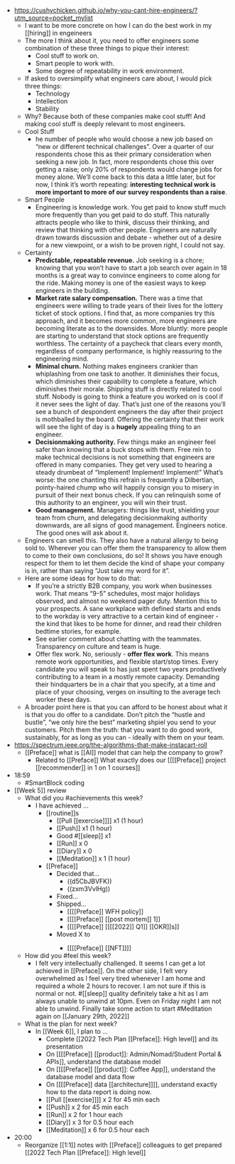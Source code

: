 - https://cushychicken.github.io/why-you-cant-hire-engineers/?utm_source=pocket_mylist
    - I want to be more concrete on how I can do the best work in my [[hiring]] in engeineers
    - The more I think about it, you need to offer engineers some combination of these three things to pique their interest:
        - Cool stuff to work on.
        - Smart people to work with.
        - Some degree of repeatability in work environment.
    - If asked to oversimplify what engineers care about, I would pick three things:
        - Technology
        - Intellection
        - Stability
    - Why? Because both of these companies make cool stuff! And making cool stuff is deeply relevant to most engineers.
    - Cool Stuff
        - he number of people who would choose a new job based on “new or different technical challenges”. Over a quarter of our respondents chose this as their primary consideration when seeking a new job. In fact, more respondents chose this over getting a raise; only 20% of respondents would change jobs for money alone. We’ll come back to this data a little later, but for now, I think it’s worth repeating: __interesting technical work is more important to more of our survey respondents than a raise__.
    - Smart People
        - Engineering is knowledge work. You get paid to know stuff much more frequently than you get paid to do stuff. This naturally attracts people who like to think, discuss their thinking, and review that thinking with other people. Engineers are naturally drawn towards discussion and debate - whether out of a desire for a new viewpoint, or a wish to be proven right, I could not say.
    - Certainty
        - **Predictable, repeatable revenue.** Job seeking is a chore; knowing that you won’t have to start a job search over again in 18 months is a great way to convince engineers to come along for the ride. Making money is one of the easiest ways to keep engineers in the building.
        - **Market rate salary compensation.** There was a time that engineers were willing to trade years of their lives for the lottery ticket of stock options. I find that, as more companies try this approach, and it becomes more common, more engineers are becoming literate as to the downsides. More bluntly: more people are starting to understand that stock options are frequently worthless. The certainty of a paycheck that clears every month, regardless of company performance, is highly reassuring to the engineering mind.
        - **Minimal churn.** Nothing makes engineers crankier than whiplashing from one task to another. It diminishes their focus, which diminishes their capability to complete a feature, which diminishes their morale. Shipping stuff is directly related to cool stuff. Nobody is going to think a feature you worked on is cool if it never sees the light of day. That’s just one of the reasons you’ll see a bunch of despondent engineers the day after their project is mothballed by the board. Offering the certainty that their work will see the light of day is a __hugely__ appealing thing to an engineer.
        - **Decisionmaking authority.** Few things make an engineer feel safer than knowing that a buck stops with them. Free rein to make technical decisions is not something that engineers are offered in many companies. They get very used to hearing a steady drumbeat of “Implement! Implement! Implement!” What’s worse: the one chanting this refrain is frequently a Dilbertian, pointy-haired chump who will happily consign you to misery in pursuit of their next bonus check. If you can relinquish some of this authority to an engineer, you will win their trust.
        - **Good management.** Managers: things like trust, shielding your team from churn, and delegating decisionmaking authority downwards, are all signs of good management. Engineers notice. The good ones will ask about it.
    - Engineers can smell this. They also have a natural allergy to being sold to. Wherever you can offer them the transparency to allow them to come to their own conclusions, do so! It shows you have enough respect for them to let them decide the kind of shape your company is in, rather than saying “Just take my word for it”.
    - Here are some ideas for how to do that:
        - If you’re a strictly B2B company, you work when businesses work. That means “9-5” schedules, most major holidays observed, and almost no weekend pager duty. Mention this to your prospects. A sane workplace with defined starts and ends to the workday is very attractive to a certain kind of engineer - the kind that likes to be home for dinner, and read their children bedtime stories, for example.
        - See earlier comment about chatting with the teammates. Transparency on culture and team is huge.
        - Offer flex work. No, seriously - __offer flex work__. This means remote work opportunities, and flexible start/stop times. Every candidate you will speak to has just spent two years productively contributing to a team in a mostly remote capacity. Demanding their hindquarters be in a chair that you specify, at a time and place of your choosing, verges on insulting to the average tech worker these days.
    - A broader point here is that you can afford to be honest about what it is that you do offer to a candidate. Don’t pitch the “hustle and bustle”, “we only hire the best” marketing shpiel you send to your customers. Pitch them the truth: that you want to do good work, sustainably, for as long as you can - ideally with them on your team.
- https://spectrum.ieee.org/the-algorithms-that-make-instacart-roll
    - [[Preface]] what is [[AI]] model that can help the company to grow?
        - Related to [[Preface]] What exactly does our [[[[Preface]] project [[recommender]] in 1 on 1 courses]] 
- 18:59 
    - #SmartBlock coding
- [[Week 5]] review
    - What did you #achievements this week?
        - I have achieved ...
            - [[routine]]s
                - [[Pull [[exercise]]]] x1 (1 hour)
                - [[Push]] x1 (1 hour)
                - Good #[[sleep]] x1
                - [[Run]] x 0
                - [[Diary]] x 0
                - [[Meditation]] x 1 (1 hour)
            - [[Preface]]
                - Decided that...
                    - ((d5CbJBVFK))
                    - ((zxm3VvlHg))
                - Fixed...
                - Shipped...
                    - [[[[Preface]] WFH policy]]
                    - [[[[Preface]] [[post mortem]] 1]]
                    - [[[[Preface]] [[[[2022]] Q1]] [[OKR]]s]]
                - Moved X to <next step>
                    - [[[[Preface]] [[NFT]]]]
    - How did you #feel this week?
        - I felt very intellectually challenged. It seems I can get a lot achieved in [[Preface]]. On the other side, I felt very overwhelmed as I feel very tired whenever I am home and required a whole 2 hours to recover. I am not sure if this is normal or not. #[[sleep]] quality definitely take a hit as I am always unable to unwind at 10pm. Even on Friday night I am not able to unwind. Finally take some action to start #Meditation again on [[January 29th, 2022]]
    - What is the plan for next week?
        - In [[Week 6]], I plan to ...
            - Complete [[2022 Tech Plan [[Preface]]: High level]] and its presentation
            - On [[[[Preface]] [[product]]: Admin/Nomad/Student Portal & APIs]], understand the database model
            - On [[[[Preface]] [[product]]: Coffee App]], understand the database model and data flow
            - On [[[[Preface]] data [[architecture]]]], understand exactly how to the data report is doing now.
            - [[Pull [[exercise]]]] x 2 for 45 min each
            - [[Push]] x 2 for 45 min each 
            - [[Run]] x 2 for 1 hour each
            - [[Diary]] x 3 for 0.5 hour each
            - [[Meditation]] x 6 for 0.5 hour each
- 20:00
    - Reorganize [[1:1]] notes with [[Preface]] colleagues to get prepared [[2022 Tech Plan [[Preface]]: High level]]
